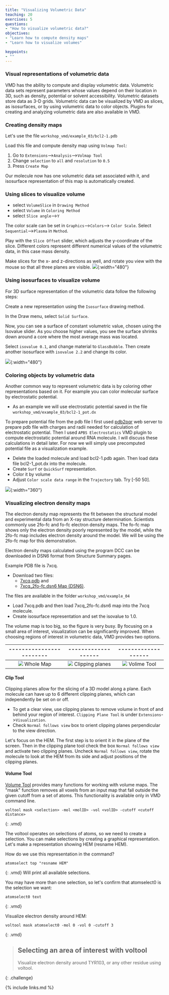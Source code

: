 ```yaml
---
title: "Visualizing Volumetric Data"
teaching: 20
exercises: 5
questions:
- "How to visualize volumetric data?"
objectives:
- "Learn how to compute density maps"
- "Learn how to visualize volumes"

keypoints:
- ""
---
```

### Visual representations of volumetric data
VMD has the ability to compute and display volumetric data. Volumetric data sets represent parameters whose values depend on their location in 3D, such as density, potential or solvent accessibility. Volumetric datasets store data as 3-D grids. Volumetric data can be visualized by VMD as slices, as isosurfaces, or by using volumetric data to color objects. Plugins for creating and analyzing volumetric data are also available in VMD.

### Creating density maps 
Let's use the file `workshop_vmd/example_03/bcl2-1.pdb`

Load this file and compute density map using `Volmap Tool`:
1. Go to `Extensions`-->`Analysis`-->`Volmap Tool`
2. Change `selection` to `all` and `resolution` to `0.5`
3. Press `Create Map`

Our molecule now has one volumetric data set associated with it, and isosurface representation of this map is automatically created.

### Using slices to visualize volume
- select `VolumeSlice` in `Drawing Method`
- select `Volume` in `Coloring Method`
- select `Slice angle`-->`Y`

The color scale can be set in `Graphics`-->`Colors`--> `Color Scale`. Select `Sequential`-->`Plasma` in `Method`.

Play with the `Slice Offset` slider, which adjusts the y-coordinate of the slice. Different colors represent different numerical values of the volumetric data, in this case mass density. 

Make slices for the x- and z-directions as well, and rotate you view with the mouse so that all three planes are visible. 
![](../fig/volSlice.png){:width="480"}

### Using isosurfaces to visualize volume
For 3D surface representation of the volumetric data follow the following steps:

Create a new representation using the `Isosurface` drawing method. 

In the Draw menu, select `Solid Surface`. 

Now, you can see a surface of constant volumetric value, chosen using the Isovalue slider. As you choose higher values, you see the surface shrinks down around a core where the most average mass was located. 

Select `isovalue 0.1`, and change material to `GlassBubble`. Then create another isosurface with `isovalue 2.2` and change its color.

![](../fig/isoSurf.png){:width="480"}

### Coloring objects by volumetric data
Another common way to represent volumetric data is by coloring other representations based on it. For example you can color molecular surface by electrostatic potential.

- As an example we will use electrostatic potential saved in the file `workshop_vmd/example_03/bcl2-1_pot.dx`

To prepare potential file from the pdb file I first used [pdb2pqr](https://server.poissonboltzmann.org) web server to prepare pdb file with charges and radii needed for calculation of electrostatic potential. Then I used `APBS Electrostatics` VMD plugin to compute electrostatic potential around RNA molecule. I will discuss these calculations in detail later. For now we will simply use precomputed potential file as a visualization example. 

- Delete the loaded molecule and load bcl2-1.pdb again. Then load data file bcl2-1_pot.dx into the molecule. 
- Create `Surf` or `QuickSurf` representation.
- Color it by volume
- Adjust `Color scale data range` in the `Trajectory` tab. Try [-50 50].

![](../fig/pot.png){:width="360"}

### Visualizing electron density maps

The electron density map represents the fit between the structural model  and experimental data from an X-ray structure determination. Scientists commonly use 2fo-fc and fo-fc electron density maps.  The fo-fc  map shows only the electron density poorly represented by the model, while the 2fo-fc map includes electron density around the model. We will be using the 2fo-fc map for this demonstration. 

Electron density maps calculated using the program DCC can be downloaded in DSN6 format from Structure Summary pages.

Example PDB file is 7xcq. 
- Download two files:
    - [7xcq.pdb](https://files.rcsb.org/download/7xcq.pdb) and
    - [7xcq_2fo-fc.dsn6 Map (DSN6)](https://edmaps.rcsb.org/maps/7xcq_2fofc.dsn6). 

The files are available in the folder `workshop_vmd/example_04`

- Load 7xcq.pdb and then load 7xcq_2fo-fc.dsn6 map into the 7xcq molecule.
- Create isosurface representation and set the isovalue to 1.0.

The volume map is too big, so the figure is very busy. By focusing on a small area of interest, visualization can be significantly improved. When choosing regions of interest in volumetric data, VMD provides two options.

|------------------------|-------------------|-------------------|
|:----------------------:|:-----------------:|:-----------------:|
| ![](../fig/7xcq-d1.png) Whole Map | ![](../fig/7xcq-d2.png) Clipping planes | ![](../fig/7xcq-d3.png) Volime Tool | 


#### Clip Tool
Clipping planes allow for the slicing of a 3D model along a plane. Each molecule can have up to 6 different clipping planes, which can independently be set on or off. 

- To get a clear view, use clipping planes to remove volume in front of and behind your region of interest. `Clipping Plane Tool` is under `Extensions`->`Visualization`.  
- Check `Normal follows view` box to orient clipping planes perpendicular to the view direction.  

Let's focus on the HEM. The first step is to orient it in the plane of the screen. Then in the clipping plane tool check the box `Normal follows view` and activate two clipping planes. Uncheck `Normal follows view`, rotate the molecule to look at the HEM from its side and adjust positions of the clipping planes.

#### Volume Tool
[Volume Tool](https://www.ks.uiuc.edu/Research/vmd/vmd-1.9.4/ug/node158.html) 
provides many functions for working with volume maps. The "mask" function removes all voxels from an input map that fall outside the given cutoff from a set of atoms. This functionality is available only in VMD command line. 

~~~
voltool mask <selection> -mol <molID> -vol <volID> -cutoff <cutoff distance>
~~~
{: .vmd}

The voltool operates on selections of atoms, so we need to create a selection. You can make selections by creating a graphical representation. Let's make a representation showing HEM (resname HEM). 

How do we use this representation in the command?
~~~
atomselect top "resname HEM"
~~~
{: .vmd}
Will print all available selections.

You may have more than one selection, so let's confirm that atomselect0 is the selection we want:
~~~
atomselect0 text
~~~
{: .vmd}

Visualize electron density around HEM:
~~~
voltool mask atomselect0 -mol 0 -vol 0 -cutoff 3
~~~
{: .vmd}
>## Selecting an area of interest with voltool
>Visualize electron density around TYR103, or any other residue using voltool.
>
{: .challenge}

{% include links.md %}